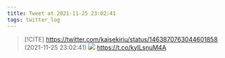 ```yaml
---
title: Tweet at 2021-11-25 23:02:41
tags: twitter_log
---
```


> [!CITE] https://twitter.com/kaisekiriu/status/1463870763044601858 (2021-11-25 23:02:41)
> ![](https://twitter.com/kaisekiriu/status/1463870763044601858)
> https://t.co/kyILsnuM4A
